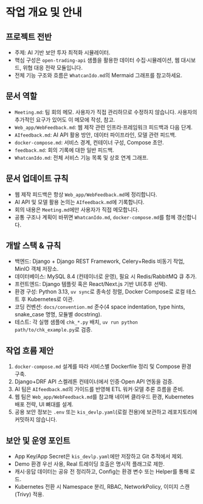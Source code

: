 # 작업 개요 및 안내

## 프로젝트 전반
- 주제: AI 기반 보안 투자 최적화 시뮬레이터.
- 핵심 구성은 `open-trading-api` 샘플을 활용한 데이터 수집·시뮬레이션, 웹 대시보드, 위협 대응 전략 모듈입니다.
- 전체 기능 구조와 흐름은 `WhatcanIdo.md`의 Mermaid 그래프를 참고하세요.

## 문서 역할
- `Meeting.md`: 팀 회의 메모. 사용자가 직접 관리하므로 수정하지 않습니다. 사용자의 추가적인 요구가 있어도 이 메모에 작성, 참고.
- `Web_app/WebFeedback.md`: 웹 제작 관련 인프라·프레임워크 피드백과 다음 단계.
- `AIfeedback.md`: AI API 활용 방안, 데이터 파이프라인, 모델 관련 피드백.
- `docker-compose.md`: 서비스 경계, 컨테이너 구성, Compose 초안.
- `feedback.md`: 회의 기록에 대한 일반 피드백.
- `WhatcanIdo.md`: 전체 서비스 기능 목록 및 상호 연계 그래프.

## 문서 업데이트 규칙
- 웹 제작 피드백은 항상 `Web_app/WebFeedback.md`에 정리합니다.
- AI API 및 모델 활용 논의는 `AIfeedback.md`에 기록합니다.
- 회의 내용은 `Meeting.md`에만 사용자가 직접 메모합니다.
- 공통 구조나 계획이 바뀌면 `WhatcanIdo.md`, `docker-compose.md`를 함께 갱신합니다.

## 개발 스택 & 규칙
- 백엔드: Django + Django REST Framework, Celery+Redis 비동기 작업, MinIO 객체 저장소.
- 데이터베이스: MySQL 8.4 (컨테이너로 운영), 필요 시 Redis/RabbitMQ 큐 추가.
- 프런트엔드: Django 템플릿 혹은 React/Next.js 기반 UI(추후 선택).
- 환경 구성: Python 3.13, `uv sync`로 종속성 정렬, Docker Compose로 로컬 테스트 후 Kubernetes로 이관.
- 코딩 컨벤션: `docs/convention.md` 준수(4 space indentation, type hints, snake_case 명명, 모듈별 docstring).
- 테스트: 각 실행 샘플에 `chk_*.py` 배치, `uv run python path/to/chk_example.py`로 검증.

## 작업 흐름 제안
1. `docker-compose.md` 설계를 따라 서비스별 Dockerfile 정리 및 Compose 환경 구축.
2. Django+DRF API 스켈레톤 컨테이너에서 인증·Open API 연동을 검증.
3. AI 팀은 `AIfeedback.md`의 가이드를 반영해 ETL 워커·모델 추론 흐름을 준비.
4. 웹 팀은 `Web_app/WebFeedback.md`를 참고해 네이버 클라우드 환경, Kubernetes 배포 전략, UI 뼈대를 설계.
5. 공용 보안 정보는 `.env` 또는 `kis_devlp.yaml`(로컬 전용)에 보관하고 레포지토리에 커밋하지 않습니다.

## 보안 및 운영 포인트
- App Key/App Secret은 `kis_devlp.yaml`에만 저장하고 Git 추적에서 제외.
- Demo 환경 우선 사용, Real 트레이딩 호출은 명시적 플래그로 제한.
- 캐시·응답 데이터는 공유 전 정리하고, Config는 환경 변수 또는 Helper를 통해 로드.
- Kubernetes 전환 시 Namespace 분리, RBAC, NetworkPolicy, 이미지 스캔(Trivy) 적용.
